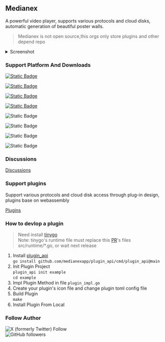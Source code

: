 ## Medianex

A powerful video player, supports various protocols and cloud disks, automatic generation of beautiful poster walls.

> Medianex is not open source,this orgs only store plugins and other depend repo

<details>
<summary>Screenshot</summary>

![](../screenshot/01.png)
![](../screenshot/02.png)
![](../screenshot/03.png)
![](../screenshot/04.png)
![](../screenshot/05.png)
![](../screenshot/06.png)

</details>

### Support Platform And Downloads

[![Static Badge](https://img.shields.io/badge/Macos_arm64_dmg-v0.0.3_beta-blue?style=flat)](https://file.medianex.app/macos/medianex-0.0.3-beta-macos-arm64.dmg)

[![Static Badge](https://img.shields.io/badge/Macos_x86_64_dmg-v0.0.3_beta-blue?style=flat)](https://file.medianex.app/macos/medianex-0.0.3-beta-macos-x86_64.dmg)

[![Static Badge](https://img.shields.io/badge/Windows_x86_64_exe-v0.0.3_beta-blue?style=flat)](https://file.medianex.app/windows/medianex-0.0.3-beta-windows-setup.exe)

[![Static Badge](https://img.shields.io/badge/Linux_x86_64_deb-v0.0.3_beta-blue?style=flat)](https://file.medianex.app/linux/medianex-0.0.3-beta-linux.deb)

![Static Badge](https://img.shields.io/badge/IOS-Coming_Soon-green?style=flat)

![Static Badge](https://img.shields.io/badge/Apple_TV-Coming_Soon-green?style=flat)

![Static Badge](https://img.shields.io/badge/Android-Coming_Soon-green?style=flat)

![Static Badge](https://img.shields.io/badge/Android_TV-Coming_Soon-green?style=flat)

### Discussions

[Discussions](https://github.com/orgs/medianexapp/discussions)

### Support plugins

Support various protocols and cloud disk access through plug-in design, plugins base on webassembly

[Plugins](https://github.com/medianexapp/plugins)

### How to devlop a plugin

> Need install [tinygo](https://github.com/tinygo-org/tinygo)  
> Note: tinygo's runtime file must replace this [PR](https://github.com/tinygo-org/tinygo/pull/4875/files)'s files src/runtime/\*.go, or wait next release

1. Install [plugin_api](https://github.com/medianexapp/plugin_api)  
   `go install github.com/medianexapp/plugin_api/cmd/plugin_api@main`
2. Init Plugin Project  
   `plugin_api init example`  
   `cd example`
3. Impl Plugin Method in file `plugin_impl.go`
4. Create your plugin's icon file and change plugin toml config file
5. Build Plugin  
   `make`
6. Install Plugin From Local

### Follow Author

![X (formerly Twitter) Follow](https://img.shields.io/twitter/follow/labulakalia)  
![GitHub followers](https://img.shields.io/github/followers/labulakalia)
